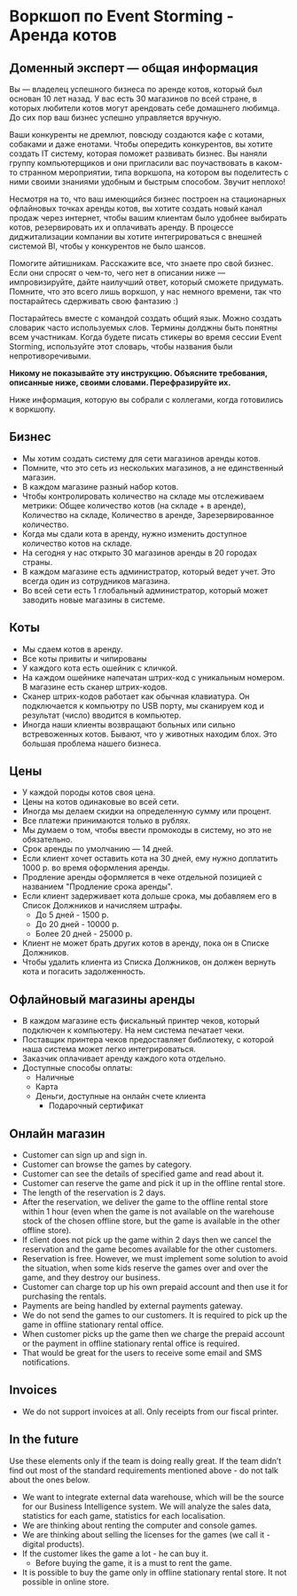# Воркшоп по Event Storming - Аренда котов

## Доменный эксперт — общая информация

Вы — владелец успешного бизнеса по аренде котов, который был основан 10 лет назад. У вас есть 30 магазинов по всей стране, в которых любители котов могут арендовать себе домашнего любимца. До сих пор ваш бизнес успешно управляется вручную.

Ваши конкуренты не дремлют, повсюду создаются кафе с котами, собаками и даже енотами. Чтобы опередить конкурентов, вы хотите создать IT систему, которая поможет развивать бизнес. Вы наняли группу компьютерщиков и они пригласили вас поучаствовать в каком-то странном мероприятии, типа воркшопа, на котором вы поделитесть с ними своими знаниями удобным и быстрым способом. Звучит неплохо!

Несмотря на то, что ваш имеющийся бизнес построен на стационарных офлайновых точках аренды котов, вы хотите создать новый канал продаж через интернет, чтобы вашим клиентам было удобнее выбирать котов, резервировать их и оплачивать аренду. В процессе диджитализации компании вы хотите интегрироваться с внешней системой BI, чтобы у конкурентов не было шансов.
 
Помогите айтишникам. Расскажите все, что знаете про свой бизнес. Если они спросят о чем-то, чего нет в описании ниже — импровизируйте, дайте наилучший ответ, который сможете придумать. Помните, что это всего лишь воркшоп, у нас немного времени, так что постарайтесь сдерживать свою фантазию :)

Постарайтесь вместе с командой создать общий язык. Можно создать словарик часто используемых слов. Термины долджны быть понятны всем участникам. Когда будете писать стикеры во время сессии Event Storming, используйте этот словарь, чтобы названия были непротиворечивыми.

__Никому не показывайте эту инструкцию. Объясните требования, описанные ниже, своими словами. Перефразируйте их.__

Ниже информация, которую вы собрали с коллегами, когда готовились к воркшопу.

## Бизнес

* Мы хотим создать систему для сети магазинов аренды котов.
* Помните, что это сеть из нескольких магазинов, а не единственный магазин.
* В каждом магазине разный набор котов.
* Чтобы контролировать количество на складе мы отслеживаем метрики: Общее количество котов (на складе + в аренде), Количество на складе, Количество в аренде, Зарезервированное количество.
* Когда мы сдали кота в аренду, нужно изменить доступное количество котов на складе.
* На сегодня у нас открыто 30 магазинов аренды в 20 городах страны.
* В каждом магазине есть администратор, который ведет учет. Это всегда один из сотрудников магазина.
* Во всей сети есть 1 глобальный администратор, который может заводить новые магазины в системе.

## Коты

* Мы сдаем котов в аренду.
* Все коты привиты и чипированы
* У каждого кота есть ошейник с кличкой.
* На каждом ошейнике напечатан штрих-код с уникальным номером. В магазине есть сканер штрих-кодов.
* Сканер штрих-кодов работает как обычная клавиатура. Он подключается к компьютру по USB порту, мы сканируем код и результат (число) вводится в компьютер.
* Иногда наши клиенты возвращают больных или сильно встревоженных котов. Бывают, что у животных находим блох. Это большая проблема нашего бизнеса.

## Цены

* У каждой породы котов своя цена.
* Цены на котов одинаковые во всей сети.
* Иногда мы делаем скидки на определенную сумму или процент.
* Все платежи принимаются только в рублях.
* Мы думаем о том, чтобы ввести промокоды в систему, но это не обязательно.
* Срок аренды по умолчанию — 14 дней.
* Если клиент хочет оставить кота на 30 дней, ему нужно доплатить 1000 р. во время оформления аренды.
* Продление аренды оформляется в чеке отдельной позицией с названием "Продление срока аренды".
* Если клиент задерживает кота дольше срока, мы добавляем его в Список Должников и начисляем штрафы.
  * До 5 дней - 1500 р.
  * До 20 дней - 10000 р.
  * Более 20 дней - 25000 р.
* Клиент не может брать других котов в аренду, пока он в Списке Должников. 
* Чтобы удалить клиента из Списка Должников, он должен вернуть кота и погасить задолженность.

## Офлайновый магазины аренды

* В каждом магазине есть фискальный принтер чеков, который подключен к компьютеру. На нем система печатает чеки.
* Поставщик принтера чеков предоставляет библиотеку, с которой наша система может легко интегрироваться.
* Заказчик оплачивает аренду каждого кота отдельно.
* Доступные способы оплаты:
  * Наличные
  * Карта
  * Деньги, доступные на онлайн счете клиента
	* Подарочный сертификат

## Онлайн магазин

* Customer can sign up and sign in.
* Customer can browse the games by category.
* Customer can see the details of specified game and read about it.
* Customer can reserve the game and pick it up in the offline rental store.
* The length of the reservation is 2 days.
* After the reservation, we deliver the game to the offline rental store within 1 hour (even when the game is not available on the warehouse stock of the chosen offline store, but the game is available in the other offline store).
* If client does not pick up the game within 2 days then we cancel the reservation and the game becomes available for the other customers.
* Reservation is free. However, we must implement some solution to avoid the situation, when some kids reserve the games over and over the game, and they destroy our business. 
* Customer can charge top up his own prepaid account and then use it for purchasing the rentals.
* Payments are being handled by external payments gateway.
* We do not send the games to our customers. It is required to pick up the game in offline stationary rental office.
* When customer picks up the game then we charge the prepaid account or the payment in offline stationary rental office is required.
* That would be great for the users to receive some email and SMS notifications.

## Invoices

* We do not support invoices at all. Only receipts from our fiscal printer.

## In the future

Use these elements only if the team is doing really great. If the team didn’t find out most of the standard requirements mentioned above - do not talk about the ones below.

* We want to integrate external data warehouse, which will be the source for our Business Intelligence system. We will analyze the sales data, statistics for each game, statistics for each localisation.
* We are thinking about renting the computer and console games.
* We are thinking about selling the licenses for the games (we call it - digital products).
* If the customer likes the game a lot - he can buy it.
  * Before buying the game, it is a must to rent the game.
* It is possible to buy the game only in offline stationary rental store. It not possible in online store.


